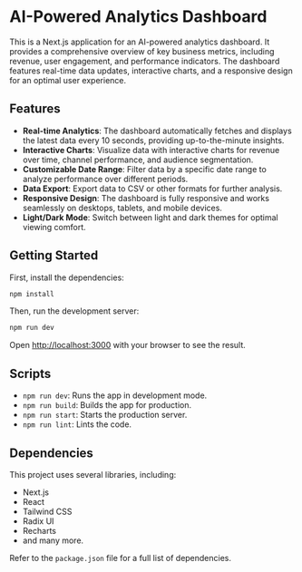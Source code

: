 # AI-Powered Analytics Dashboard

This is a Next.js application for an AI-powered analytics dashboard. It provides a comprehensive overview of key business metrics, including revenue, user engagement, and performance indicators. The dashboard features real-time data updates, interactive charts, and a responsive design for an optimal user experience.

## Features

*   **Real-time Analytics**: The dashboard automatically fetches and displays the latest data every 10 seconds, providing up-to-the-minute insights.
*   **Interactive Charts**: Visualize data with interactive charts for revenue over time, channel performance, and audience segmentation.
*   **Customizable Date Range**: Filter data by a specific date range to analyze performance over different periods.
*   **Data Export**: Export data to CSV or other formats for further analysis.
*   **Responsive Design**: The dashboard is fully responsive and works seamlessly on desktops, tablets, and mobile devices.
*   **Light/Dark Mode**: Switch between light and dark themes for optimal viewing comfort.

## Getting Started

First, install the dependencies:

```bash
npm install
```

Then, run the development server:

```bash
npm run dev
```

Open [http://localhost:3000](http://localhost:3000) with your browser to see the result.

## Scripts

- `npm run dev`: Runs the app in development mode.
- `npm run build`: Builds the app for production.
- `npm run start`: Starts the production server.
- `npm run lint`: Lints the code.

## Dependencies

This project uses several libraries, including:

- Next.js
- React
- Tailwind CSS
- Radix UI
- Recharts
- and many more.

Refer to the `package.json` file for a full list of dependencies.
